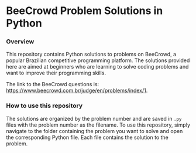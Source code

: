 # BeeCrowd Problem Solutions in Python

### Overview

This repository contains Python solutions to problems on BeeCrowd, a popular Brazilian competitive programming platform. The solutions provided here are aimed at beginners who are learning to solve coding problems and want to improve their programming skills.

The link to the BeeCrowd questions is: https://www.beecrowd.com.br/judge/en/problems/index/1.

### How to use this repository

The solutions are organized by the problem number and are saved in `.py` files with the problem number as the filename. 
To use this repository, simply navigate to the folder containing the problem you want to solve and open the corresponding Python file. 
Each file contains the solution to the problem.
